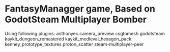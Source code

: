 # FantasyManagger game, Based on GodotSteam Multiplayer Bomber
Using following plugins:
	anthonyec.camera_preview
	csgtomesh
	godotsteam
	kaykit_dungeon_remastered
	kaykit_medieval_hexagon_pack
	kenney_prototype_textures
	proton_scatter
	steam-multiplayer-peer